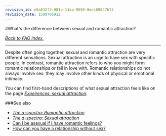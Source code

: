 ```yaml
---
revision_id: e9a832f3-981e-11ea-9099-0edc898476f3
revision_date: 1589706912
---
```


#What's the difference between sexual and romantic attraction?

[*Back to FAQ index.*](https://www.reddit.com/r/asexuality/wiki/faq)

---

Despite often going together, sexual and romantic attraction are very different sensations. Sexual attraction is an urge to have sex with specific people. In contrast, romantic attraction refers to who you might form romantic relationships or fall in love with. Romantic relationships do not always involve sex: they may involve other kinds of physical or emotional intimacy.

You can find first-hand descriptions of what sexual attraction feels like on the page [*Expeirences: sexual attraction*](https://www.reddit.com/r/asexuality/wiki/experiences#wiki_sexual_attraction).

###See also

* [*The a-spectra: Romantic attraction*](https://www.reddit.com/r/asexuality/wiki/the_spectra#wiki_romantic_attraction)
* [*The a-spectra: Sexual attraction*](https://www.reddit.com/r/asexuality/wiki/the_spectra#wiki_sexual_attraction)
* [Can I be asexual if I have romantic feelings?](https://www.reddit.com/r/asexuality/wiki/faq/can_i_be_asexual_if_i_have_romantic_feelings)
* [How can you have a relationship without sex?](https://www.reddit.com/r/asexuality/wiki/faq/how_can_you_have_a_relationship_without_sex)